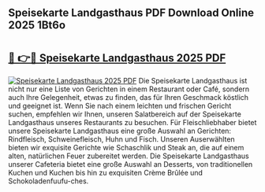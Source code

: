 ## Speisekarte Landgasthaus PDF Download Online 2025 1Bt6o

# <h2><a href="http://gc79yg8.nevu.top/?p=Speisekarte+Landgasthaus">🔗 👉🔴 Speisekarte Landgasthaus 2025 PDF</a></h2>

[![Speisekarte Landgasthaus 2025 PDF](https://i.imgur.com/dBaPXMq.png)](http://gc79yg8.nevu.top/?p=Speisekarte+Landgasthaus)
Die Speisekarte Landgasthaus ist nicht nur eine Liste von Gerichten in einem Restaurant oder Café, sondern auch Ihre Gelegenheit, etwas zu finden, das für Ihren Geschmack köstlich und geeignet ist. Wenn Sie nach einem leichten und frischen Gericht suchen, empfehlen wir Ihnen, unseren Salatbereich auf der Speisekarte Landgasthaus unseres Restaurants zu besuchen. Für Fleischliebhaber bietet unsere Speisekarte Landgasthaus eine große Auswahl an Gerichten: Rindfleisch, Schweinefleisch, Huhn und Fisch. Unseren Auserwählten bieten wir exquisite Gerichte wie Schaschlik und Steak an, die auf einem alten, natürlichen Feuer zubereitet werden. Die Speisekarte Landgasthaus unserer Cafeteria bietet eine große Auswahl an Desserts, von traditionellen Kuchen und Kuchen bis hin zu exquisiten Crème Brûlée und Schokoladenfuufu-ches.
